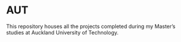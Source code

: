 # AUT
This repository houses all the projects completed during my Master’s studies at Auckland University of Technology.
